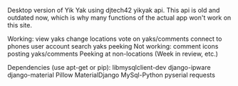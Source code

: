Desktop version of Yik Yak using djtech42 yikyak api. This api is old and outdated now, which is why many functions of the actual app won't work on this site.

Working:
  view yaks
  change locations
  vote on yaks/comments
  connect to phones user account
  search yaks
  peeking
Not working:
  comment icons
  posting yaks/comments
  Peeking at non-locations (Week in review, etc.)

Dependencies (use apt-get or pip):
libmysqlclient-dev
django-ipware
django-material
Pillow
MaterialDjango
MySql-Python
pyserial
requests
